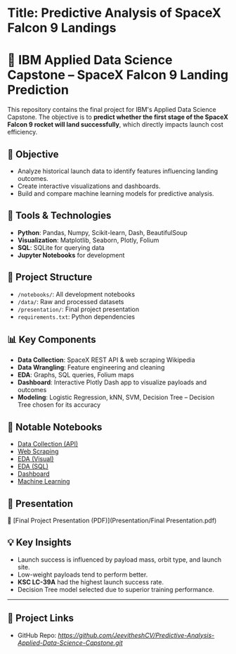 
# Title: Predictive Analysis of SpaceX Falcon 9 Landings

# 🚀 IBM Applied Data Science Capstone – SpaceX Falcon 9 Landing Prediction

This repository contains the final project for IBM's Applied Data Science Capstone. The objective is to **predict whether the first stage of the SpaceX Falcon 9 rocket will land successfully**, which directly impacts launch cost efficiency.

## 📌 Objective

- Analyze historical launch data to identify features influencing landing outcomes.
- Create interactive visualizations and dashboards.
- Build and compare machine learning models for predictive analysis.

## 🧰 Tools & Technologies

- **Python**: Pandas, Numpy, Scikit-learn, Dash, BeautifulSoup
- **Visualization**: Matplotlib, Seaborn, Plotly, Folium
- **SQL**: SQLite for querying data
- **Jupyter Notebooks** for development

## 📂 Project Structure

- `/notebooks/`: All development notebooks
- `/data/`: Raw and processed datasets
- `/presentation/`: Final project presentation
- `requirements.txt`: Python dependencies

## 📊 Key Components

- **Data Collection**: SpaceX REST API & web scraping Wikipedia
- **Data Wrangling**: Feature engineering and cleaning
- **EDA**: Graphs, SQL queries, Folium maps
- **Dashboard**: Interactive Plotly Dash app to visualize payloads and outcomes
- **Modeling**: Logistic Regression, kNN, SVM, Decision Tree – Decision Tree chosen for its accuracy

## 📎 Notable Notebooks

- [Data Collection (API)](Notebooks/DataCollection_API.ipynb)
- [Web Scraping](Notebooks/DataCollection_Webscraping.ipynb)
- [EDA (Visual)](Notebooks/EDA_DataVisualization.ipynb)
- [EDA (SQL)](Notebooks/EDA_SQL.ipynb)
- [Dashboard](Notebooks/spacex_dash_app.py)
- [Machine Learning](Notebooks/Machine_Learning_Prediction.ipynb)


## 🎥 Presentation

📄 [Final Project Presentation (PDF)](Presentation/Final Presentation.pdf)

## 💡 Key Insights

- Launch success is influenced by payload mass, orbit type, and launch site.
- Low-weight payloads tend to perform better.
- **KSC LC-39A** had the highest launch success rate.
- Decision Tree model selected due to superior training performance.

---

## 🔗 Project Links

- GitHub Repo: *https://github.com/JeevitheshCV/Predictive-Analysis-Applied-Data-Science-Capstone.git*




